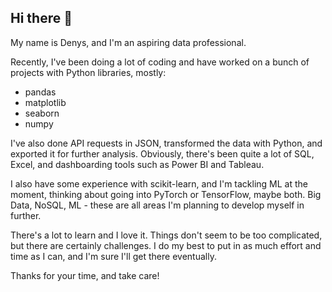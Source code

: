 ## Hi there 👋

My name is Denys, and I'm an aspiring data professional.  

Recently, I've been doing a lot of coding and have worked on a bunch of projects with Python libraries, mostly:
- pandas
- matplotlib
- seaborn
- numpy

I've also done API requests in JSON, transformed the data with Python, and exported it for further analysis.
Obviously, there's been quite a lot of SQL, Excel, and dashboarding tools such as Power BI and Tableau.

I also have some experience with scikit-learn, and I'm tackling ML at the moment, thinking about going into PyTorch or TensorFlow, maybe both. 
Big Data, NoSQL, ML - these are all areas I'm planning to develop myself in further.

There's a lot to learn and I love it. Things don't seem to be too complicated, but there are certainly challenges. 
I do my best to put in as much effort and time as I can, and I'm sure I'll get there eventually.

Thanks for your time, and take care!
